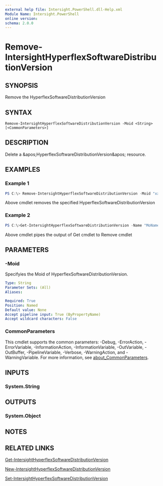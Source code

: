 ```yaml
---
external help file: Intersight.PowerShell.dll-Help.xml
Module Name: Intersight.PowerShell
online version:
schema: 2.0.0
---
```


# Remove-IntersightHyperflexSoftwareDistributionVersion

## SYNOPSIS
Remove the HyperflexSoftwareDistributionVersion

## SYNTAX

```
Remove-IntersightHyperflexSoftwareDistributionVersion -Moid <String> [<CommonParameters>]
```

## DESCRIPTION
Delete a &amp;apos;HyperflexSoftwareDistributionVersion&amp;apos; resource.

## EXAMPLES

### Example 1
```powershell
PS C:\> Remove-IntersightHyperflexSoftwareDistributionVersion -Moid "xxxxxxxxxxxxxxxxxxxxxxxxxxx"
```
Above cmdlet removes the specified HyperflexSoftwareDistributionVersion 

### Example 2
```powershell
PS C:\>Get-IntersightHyperflexSoftwareDistributionVersion -Name "MoName"|  Remove-IntersightHyperflexSoftwareDistributionVersion
```
Above cmdlet pipes the output of Get cmdlet to Remove cmdlet

## PARAMETERS

### -Moid
Specifyies the Moid of HyperflexSoftwareDistributionVersion.

```yaml
Type: String
Parameter Sets: (All)
Aliases:

Required: True
Position: Named
Default value: None
Accept pipeline input: True (ByPropertyName)
Accept wildcard characters: False
```

### CommonParameters
This cmdlet supports the common parameters: -Debug, -ErrorAction, -ErrorVariable, -InformationAction, -InformationVariable, -OutVariable, -OutBuffer, -PipelineVariable, -Verbose, -WarningAction, and -WarningVariable. For more information, see [about_CommonParameters](http://go.microsoft.com/fwlink/?LinkID=113216).

## INPUTS

### System.String

## OUTPUTS

### System.Object
## NOTES

## RELATED LINKS

[Get-IntersightHyperflexSoftwareDistributionVersion](./Get-IntersightHyperflexSoftwareDistributionVersion.md)

[New-IntersightHyperflexSoftwareDistributionVersion](./New-IntersightHyperflexSoftwareDistributionVersion.md)

[Set-IntersightHyperflexSoftwareDistributionVersion](./Set-IntersightHyperflexSoftwareDistributionVersion.md)

